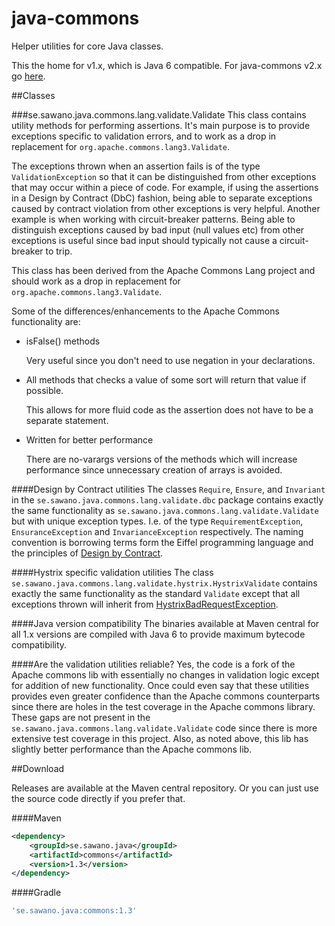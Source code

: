 java-commons
============
Helper utilities for core Java classes.

This the home for v1.x, which is Java 6 compatible. For java-commons v2.x go [here](https://github.com/sawano/java-commons).

##Classes

###se.sawano.java.commons.lang.validate.Validate
This class contains utility methods for performing assertions. It's main purpose is to provide exceptions specific to validation errors, and to work as a drop in
replacement for `org.apache.commons.lang3.Validate`.

The exceptions thrown when an assertion fails is of the type `ValidationException` so that it can be distinguished from other exceptions that may occur within a piece of code.
For example, if using the assertions in a Design by Contract (DbC) fashion, being able to separate exceptions caused by contract violation from other exceptions is very helpful.
Another example is when working with circuit-breaker patterns. Being able to distinguish exceptions caused by bad input (null values etc) from other exceptions is useful since bad input
should typically not cause a circuit-breaker to trip.

This class has been derived from the Apache Commons Lang project and should work as a drop in replacement for `org.apache.commons.lang3.Validate`.

Some of the differences/enhancements to the Apache Commons functionality are:

- isFalse() methods

    Very useful since you don't need to use negation in your declarations.
- All methods that checks a value of some sort will return that value if possible.

    This allows for more fluid code as the assertion does not have to be a separate statement.
- Written for better performance

    There are no-varargs versions of the methods which will increase performance since unnecessary creation of arrays is avoided.

####Design by Contract utilities
The classes `Require`, `Ensure`, and `Invariant` in the `se.sawano.java.commons.lang.validate.dbc` package contains exactly the same functionality as `se.sawano.java.commons.lang.validate.Validate` 
but with unique exception types. I.e. of the type `RequirementException`, `EnsuranceException` and `InvarianceException` respectively. The naming convention is borrowing terms form the Eiffel 
programming language and the principles of [Design by Contract](https://docs.eiffel.com/book/method/et-design-contract-tm-assertions-and-exceptions).

####Hystrix specific validation utilities
The class `se.sawano.java.commons.lang.validate.hystrix.HystrixValidate` contains exactly the same functionality as the standard `Validate` except that all exceptions thrown will inherit from
[HystrixBadRequestException](http://netflix.github.io/Hystrix/javadoc/com/netflix/hystrix/exception/HystrixBadRequestException.html).

####Java version compatibility
The binaries available at Maven central for all 1.x versions are compiled with Java 6 to provide maximum bytecode compatibility.

####Are the validation utilities reliable?
Yes, the code is a fork of the Apache commons lib with essentially no changes in validation logic except for addition of new functionality. Once could even say that these utilities provides even 
greater confidence than the Apache commons counterparts since there are holes in the test coverage in the Apache commons library. These gaps are not present in 
the `se.sawano.java.commons.lang.validate.Validate` code since there is more extensive test coverage in this project. Also, as noted above, this lib has slightly better performance than the Apache 
commons lib.

##Download

Releases are available at the Maven central repository. Or you can just use the source code directly if you prefer that.

####Maven
```xml
<dependency>
    <groupId>se.sawano.java</groupId>
    <artifactId>commons</artifactId>
    <version>1.3</version>
</dependency>
```

####Gradle
```groovy
'se.sawano.java:commons:1.3'
```
